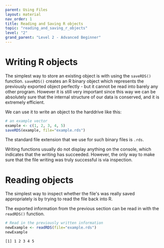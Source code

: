 ```yaml
---
parent: Using Files 
layout: material 
nav_order: 1
title: Reading and Saving R objects
topic: "reading_and_saving_r_objects"
level: "2"
grand_parent: "Level 2 - Advanced Beginner"
---
```


# Writing R objects

The simplest way to store an existing object is with using the `saveRDS()` function. `saveRDS()` creates an R binary object which represents the previously exported object perfectly - but it cannot be read into barely any other program. However it is still very important since this way we can be absolutely sure that the internal structure of our data is conserved, and it is extremely efficient. 

We can use it to write an object to the harddrive like this:

```R
# an example vector
example <- c(1, 2, 3, 4, 5)
saveRDS(example, file="example.rds")
```

The standard file extension that we use for such binary files is `.rds`. 

Writing functions usually do not display anything on the console, which indicates that the writing has succeeded. However, the only way to make sure that the file writing was truly successful is via inspection. 


# Reading objects

The simplest way to inspect whether the file's was really saved appropriately is by trying to read the file back into R. 

The exported information from the previous section can be read in with the `readRDS()` function. 

```R
# Read in the previously written information
newExample <- readRDS(file="example.rds")
newExample
```
```
[1] 1 2 3 4 5
```











